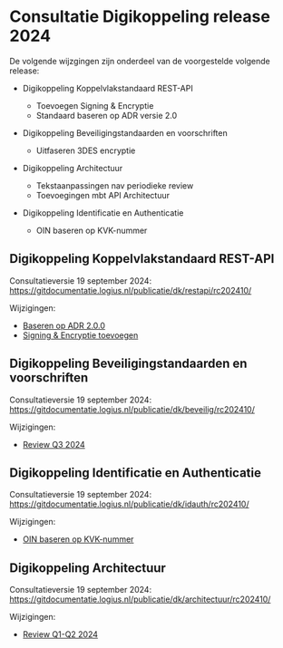 # Consultatie Digikoppeling release 2024

De volgende wijzgingen zijn onderdeel van de voorgestelde volgende release:
- Digikoppeling Koppelvlakstandaard REST-API

  - Toevoegen Signing & Encryptie
  - Standaard baseren op ADR versie 2.0
  
- Digikoppeling Beveiligingstandaarden en voorschriften 

  - Uitfaseren 3DES encryptie

- Digikoppeling Architectuur

  - Tekstaanpassingen nav periodieke review
  - Toevoegingen mbt API Architectuur
  
- Digikoppeling Identificatie en Authenticatie
  -  OIN baseren op KVK-nummer

## Digikoppeling Koppelvlakstandaard REST-API
Consultatieversie 19 september 2024: https://gitdocumentatie.logius.nl/publicatie/dk/restapi/rc202410/

Wijzigingen:
* [Baseren op ADR 2.0.0](https://github.com/Logius-standaarden/Digikoppeling-Koppelvlakstandaard-REST-API/pull/28/files)
* [Signing & Encryptie toevoegen](https://github.com/Logius-standaarden/Digikoppeling-Koppelvlakstandaard-REST-API/pull/30/files)

## Digikoppeling Beveiligingstandaarden en voorschriften
Consultatieversie 19 september 2024: https://gitdocumentatie.logius.nl/publicatie/dk/beveilig/rc202410/

Wijzigingen:
* [Review Q3 2024](https://github.com/Logius-standaarden/Digikoppeling-Beveiligingsstandaarden-en-voorschriften/pull/7/files)

## Digikoppeling Identificatie en Authenticatie
Consultatieversie 19 september 2024: https://gitdocumentatie.logius.nl/publicatie/dk/idauth/rc202410/

Wijzigingen:
* [OIN baseren op KVK-nummer](https://github.com/Logius-standaarden/Digikoppeling-Identificatie-en-Authenticatie/pull/7/files)

## Digikoppeling Architectuur
Consultatieversie 19 september 2024: https://gitdocumentatie.logius.nl/publicatie/dk/architectuur/rc202410/

Wijzigingen:
* [Review Q1-Q2 2024](https://github.com/Logius-standaarden/Digikoppeling-Architectuur/pull/15/files)
